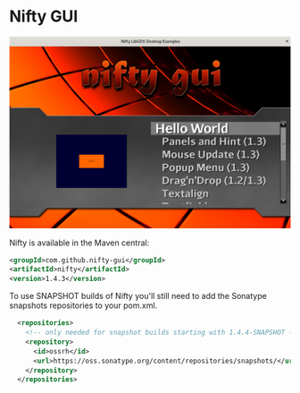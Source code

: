 # Nifty GUI

![Nifty](documentation/Helloworld.png)

Nifty is available in the Maven central:

```XML
<groupId>com.github.nifty-gui</groupId>
<artifactId>nifty</artifactId>
<version>1.4.3</version>
```

To use SNAPSHOT builds of Nifty you'll still need to add the Sonatype snapshots repositories to your pom.xml.

```XML
  <repositories>
    <!-- only needed for snapshot builds starting with 1.4.4-SNAPSHOT -->
    <repository>
      <id>ossrh</id>
      <url>https://oss.sonatype.org/content/repositories/snapshots/</url>
    </repository>
  </repositories>
```


